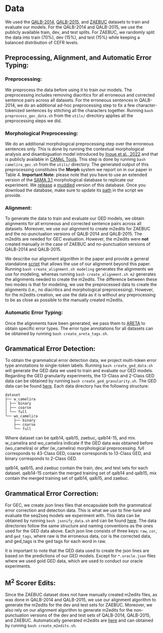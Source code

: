 # Data

We used the [QALB-2014](https://camel.abudhabi.nyu.edu/qalb-shared-task-2015/), [QALB-2015](https://camel.abudhabi.nyu.edu/qalb-shared-task-2015/), and [ZAEBUC](https://sites.google.com/view/zaebuc/home) datasets to train and evaluate our models. For the QALB-2014 and QALB-2015, we use the publicly available train, dev, and test splits. For ZAEBUC, we randomly split the data into train (70%), dev (15%), and test (15%) while keeping a balanced distribution of CEFR levels. 

## Preprocessing, Alignment, and Automatic Error Typing:

### Preprocessing:

We preprocess the data before using it to train our models. The preprocessing includes removing diacritics for all erroneous and corrected sentence pairs across all datasets. For the erroneous sentences in QALB-2014, we do an additional ad-hoc preprocessing step to fix a few character-tokenized sentences by stitching all the characters together. Running `bash preprocess_gec_data.sh` from the `utils/` directory applies all the preprocessing steps we did. 

### Morphological Preprocessing:

We do an additional morphological preprocessing step over the erroneous sentences only. This is done by running the contextual morphological analysis and disambiguation model introduced by [Inoue et al., 2022](https://aclanthology.org/2022.findings-acl.135.pdf) and that is publicly available in [CAMeL Tools](https://github.com/CAMeL-Lab/camel_tools). This step is done by running `bash camelira_gec.sh` from the `utils/` directory. The generated output of this preprocessing constitutes the **Morph** system we report on in our paper in Table 4. **Important Note**: please note that you have to use an extended version of the [SAMA 3.1](https://catalog.ldc.upenn.edu/LDC2010L01) morphological database to replicate our experiment. We [release](https://github.com/CAMeL-Lab/arabic-gec/releases/tag/arabic-gec) a [muddled](https://github.com/CAMeL-Lab/muddler) version of this database. Once you download the database, make sure to update its [path](https://github.com/CAMeL-Lab/arabic-gec/blob/master/data/utils/camelira_gec.py#L10) in the script we provide.


### Alignment:

To generate the data to train and evaluate our GED models, we obtain alignments for all erroneous and corrected sentence pairs across all datasets. Moreover, we use our alignment to create m2edits for ZAEBUC and the no-punctuation versions of QALB-2014 and QALB-2015. The m2edits are needed for GEC evaluation. However, the m2edits were **not** created manually in the case of ZAEBUC and no-punctuation versions of QALB-2014 and QALB-2015.

We describe our alignment algorithm in the paper and provide a general standalone [script](https://github.com/balhafni/arabic-gec/tree/master/alignment) that allows the use of our alignment beyond this paper. Running `bash create_alignment.sh modeling` generates the alignments we use for modeling, whereas running `bash create_alignment.sh m2` generates the alignments needed to create the m2edits. The difference between these two modes is that for modeling, we use the preprocessed data to create the alignments (i.e., no diacritics and morphological preprocessing). However, for the m2edits creation, we use the data as it is without any preprocessing to be as close as possible to the manually created m2edits. 


### Automatic Error Typing:

Once the alignments have been generated, we pass them to [ARETA](https://github.com/balhafni/arabic-gec/tree/master/areta) to obtain specific error types. The error type annotations for all datasets can be obtained by running `bash create_areta_tags.sh`.


## Grammatical Error Detection:

To obtain the grammatical error detection data, we project multi-token error type annotations to single-token labels. Running `bash create_ged_data.sh` will generate the GED data we used to train and evaluate our GED models. Regarding the GED granularity experiments, the 13-Class and 2-Class GED data can be obtained by running `bash create_ged_granularity.sh`. The GED data can be found [here](https://github.com/balhafni/arabic-gec/tree/master/data/ged). Each data directory has the following structure:

```
dataset
├── w_camelira
│ ├── binary
│ ├── coarse
│ └── full
└── wo_camelira
    ├── binary
    ├── coarse
    └── full
```

Where dataset can be qalb14, qalb15, zaebuc, qalb14-15, and mix. w_camelira and wo_camelira indicate if the GED data was obtained before (wo_camelira) or after (w_camelira) morphological preprocessing. full corresponds to 43-Class GED, coarse corresponds to 13-Class GED, and binary corresponds to 2-Class GED.

qalb14, qalb15, and zaebuc contain the train, dev, and test sets for each dataset. qalb14-15 contain the merged training set of qalb14 and qalb15, mix contain the merged training set of qalb14, qalb15, and zaebuc.




## Grammatical Error Correction:

For GEC, we create json lines files that encapsulate both the grammatical error correction and detection data. This is what we use to fine-tune and evaluate the seq2seq models we experiment with. This data can be obtained by running `bash jsonify_data.sh` and can be found [here](https://github.com/balhafni/arabic-gec/tree/master/data/gec/modeling). The data directories follow the same structure and naming conventions as the ones used for the GED data above. Each json line consists of three keys: `raw`, `cor`, and `ged_tags`, where raw is the erroneous data, cor is the corrected data, and ged_tags is the ged tags for each word in raw.

It is important to note that the GED data used to create the json lines are based on the predictions of our GED models. Except for `*.oracle.json` files where we used gold GED data, which are used to conduct our oracle experiments.


## M<sup>2</sup> Scorer Edits:

Since the ZAEBUC dataset does not have manually created m2edits files, as was done in QALB-2014 and QALB-2015, we use our alignment algorithm to generate the m2edits for the dev and test sets for ZAEBUC. Moreover, we also rely on our alignment algorithm to generate m2edits for the non-punctuation versions of the dev and test sets of QALB-2014, QALB-2015, and ZAEBUC. Automatically generated m2edits are [here](https://github.com/balhafni/arabic-gec/tree/master/data/m2edits) and can obtained by running `bash create_m2edits.sh`.
